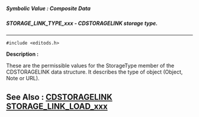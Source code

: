 ##### Symbolic Value : Composite Data
##### STORAGE_LINK_TYPE_xxx - CDSTORAGELINK storage type.
---
```
#include <editods.h>
```
**Description :**

These are the permissible values for the StorageType member of the 
CDSTORAGELINK data structure.  It describes the type of object (Object, Note or 
URL).

**See Also :**
[CDSTORAGELINK](/reference/Data/CDSTORAGELINK)
[STORAGE_LINK_LOAD_xxx](/reference/Symb/STORAGE_LINK_LOAD_xxx)
---

